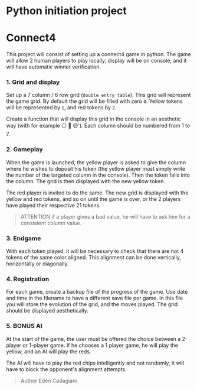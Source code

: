 # Python initiation project

# Connect4

This project will consist of setting up a connect4 game in python. The game will allow 2 human players to play locally, display will be on console, and it will have automatic winner verification.

### 1. Grid and display
Set up a 7 column / 6 row grid (`double entry table`). This grid will represent the game grid. By default the grid will be filled with zero `0`. Yellow tokens will be represented by `1`, and red tokens by `2`.

Create a function that will display this grid in the console in an aesthetic way (with for example ⚪️ 🔴 🟡'). Each column should be numbered from 1 to 7.


### 2. Gameplay
When the game is launched, the yellow player is asked to give the column where he wishes to deposit his token (the yellow player must simply write the number of the targeted column in the console). Then the token falls into the column. The grid is then displayed with the new yellow token.

The red player is invited to do the same. The new grid is displayed with the yellow and red tokens, and so on until the game is over, or the 2 players have played their respective 21 tokens.

> ATTENTION if a player gives a bad value, he will have to ask him for a consistent column value.


### 3. Endgame
With each token played, it will be necessary to check that there are not 4 tokens of the same color aligned. This alignment can be done vertically, horizontally or diagonally.


### 4. Registration
For each game, create a backup file of the progress of the game. Use date and time in the filename to have a different save file per game. In this file you will store the evolution of the grid, and the moves played. The grid should be displayed aesthetically.


### 5. BONUS AI
At the start of the game, the user must be offered the choice between a 2-player or 1-player game. If he chooses a 1 player game, he will play the yellow, and an AI will play the reds.

The AI will have to play the red chips intelligently and not randomly, it will have to block the opponent's alignment attempts.

> Author Eden Cadagiani